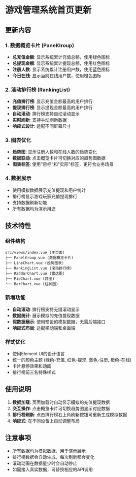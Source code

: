 # 游戏管理系统首页更新

## 更新内容

### 1. 数据概览卡片 (PanelGroup)
- **总充值金额**: 显示系统累计充值总额，使用绿色图标
- **总提现金额**: 显示系统累计提现总额，使用红色图标  
- **注册人数**: 显示系统累计注册用户数，使用蓝色图标
- **今日在线**: 显示当前在线用户数，使用橙色图标

### 2. 滚动排行榜 (RankingList)
- **充值排行榜**: 显示充值金额最高的用户排行
- **提现排行榜**: 显示提现金额最高的用户排行
- **自动滚动**: 排行榜支持自动滚动显示
- **实时刷新**: 支持手动刷新数据
- **响应式设计**: 适配不同屏幕尺寸

### 3. 图表优化
- **趋势图**: 显示注册人数和在线人数的趋势变化
- **数据联动**: 点击概览卡片可切换对应的趋势图数据
- **图表标签**: 使用"目标"和"实际"标签，更符合业务场景

### 4. 数据展示
- 使用模拟数据展示充值提现和用户统计
- 排行榜显示游戏玩家充值提现排行
- 支持数据刷新功能
- 所有数据均为演示用途

## 技术特性

### 组件结构
```
src/views/index.vue (主页面)
├── PanelGroup.vue (数据概览卡片)
├── LineChart.vue (趋势图表)
├── RankingList.vue (滚动排行榜)
├── RaddarChart.vue (雷达图)
├── PieChart.vue (饼图)
└── BarChart.vue (柱状图)
```

### 新增功能
- **自动滚动**: 排行榜支持无缝滚动显示
- **数据统计**: 展示模拟的充值提现数据
- **假数据展示**: 使用预设的模拟数据，无需后端接口
- **响应式布局**: 适配移动端和桌面端

### 样式优化
- 使用Element UI的设计语言
- 统一的颜色主题 (绿色-充值, 红色-提现, 蓝色-注册, 橙色-在线)
- 卡片悬停效果和动画
- 排行榜前三名特殊样式

## 使用说明

1. **数据加载**: 页面加载时自动显示模拟的充值提现数据
2. **交互操作**: 点击概览卡片可切换趋势图显示对应数据
3. **排行榜刷新**: 点击排行榜右上角刷新按钮可重新生成模拟数据
4. **响应式**: 在不同设备上自动调整布局

## 注意事项

- 所有数据均为模拟数据，用于演示展示
- 排行榜数据会自动生成，每次刷新都会变化
- 滚动动画在数据量少时会自动停止
- 如需接入真实数据，可替换相应的API调用
